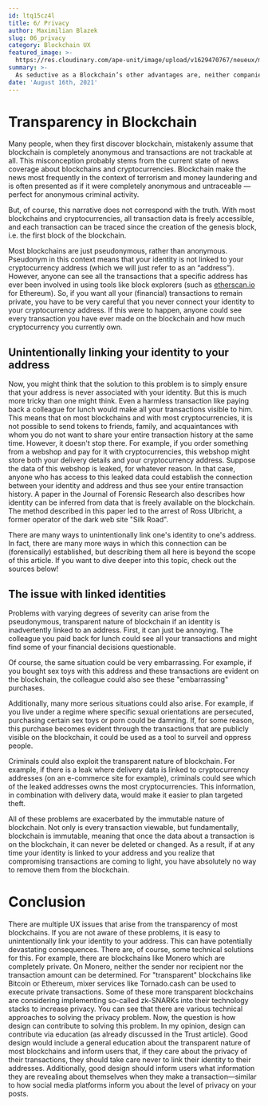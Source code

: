 ```yaml
---
id: ltq15cz4l
title: 6/ Privacy
author: Maximilian Blazek
slug: 06_privacy
category: Blockchain UX
featured_image: >-
  https://res.cloudinary.com/ape-unit/image/upload/v1629470767/neueux/media/articles/Frame%202018.png
summary: >-
  As seductive as a Blockchain’s other advantages are, neither companies nor individuals are particularly keen on publishing all of their information onto a public database that can be arbitrarily read without any restrictions by one’s own government, foreign governments, family members, coworkers and business competitors.
date: 'August 16th, 2021'
---
```

# Transparency in Blockchain

Many people, when they first discover blockchain, mistakenly assume that blockchain is completely anonymous and transactions are not trackable at all. This misconception probably stems from the current state of news coverage about blockchains and cryptocurrencies. Blockchain make the news most frequently in the context of terrorism and money laundering and is often presented as if it were completely anonymous and untraceable — perfect for anonymous criminal activity.

But, of course, this narrative does not correspond with the truth. With most blockchains and cryptocurrencies, all transaction data is freely accessible, and each transaction can be traced since the creation of the genesis block, i.e. the first block of the blockchain.

Most blockchains are just pseudonymous, rather than anonymous. Pseudonym in this context means that your identity is not linked to your cryptocurrency address (which we will just refer to as an “address”). However, anyone can see all the transactions that a specific address has ever been involved in using tools like block explorers (such as [etherscan.io](http://etherscan.io/) for Ethereum). So, if you want all your (financial) transactions to remain private, you have to be very careful that you never connect your identity to your cryptocurrency address. If this were to happen, anyone could see every transaction you have ever made on the blockchain and how much cryptocurrency you currently own.

## Unintentionally linking your identity to your address

Now, you might think that the solution to this problem is to simply ensure that your address is never associated with your identity. But this is much more tricky than one might think. Even a harmless transaction like paying back a colleague for lunch would make all your transactions visible to him. This means that on most blockchains and with most cryptocurrencies, it is not possible to send tokens to friends, family, and acquaintances with whom you do not want to share your entire transaction history at the same time. However, it doesn't stop there. For example, if you order something from a webshop and pay for it with cryptocurrencies, this webshop might store both your delivery details and your cryptocurrency address. Suppose the data of this webshop is leaked, for whatever reason. In that case, anyone who has access to this leaked data could establish the connection between your identity and address and thus see your entire transaction history. A paper in the Journal of Forensic Research also describes how identity can be inferred from data that is freely available on the blockchain. The method described in this paper led to the arrest of Ross Ulbricht, a former operator of the dark web site "Silk Road".

There are many ways to unintentionally link one's identity to one's address. In fact, there are many more ways in which this connection can be (forensically) established, but describing them all here is beyond the scope of this article. If you want to dive deeper into this topic, check out the sources below!

## The issue with linked identities

Problems with varying degrees of severity can arise from the pseudonymous, transparent nature of blockchain if an identity is inadvertently linked to an address. First, it can just be annoying. The colleague you paid back for lunch could see all your transactions and might find some of your financial decisions questionable.

Of course, the same situation could be very embarrassing. For example, if you bought sex toys with this address and these transactions are evident on the blockchain, the colleague could also see these "embarrassing" purchases.

Additionally, many more serious situations could also arise. For example, if you live under a regime where specific sexual orientations are persecuted, purchasing certain sex toys or porn could be damning. If, for some reason, this purchase becomes evident through the transactions that are publicly visible on the blockchain, it could be used as a tool to surveil and oppress people.

Criminals could also exploit the transparent nature of blockchain. For example, if there is a leak where delivery data is linked to cryptocurrency addresses (on an e-commerce site for example), criminals could see which of the leaked addresses owns the most cryptocurrencies. This information, in combination with delivery data, would make it easier to plan targeted theft.

All of these problems are exacerbated by the immutable nature of blockchain. Not only is every transaction viewable, but fundamentally, blockchain is immutable, meaning that once the data about a transaction is on the blockchain, it can never be deleted or changed. As a result, if at any time your identity is linked to your address and you realize that compromising transactions are coming to light, you have absolutely no way to remove them from the blockchain.

# Conclusion

There are multiple UX issues that arise from the transparency of most blockchains. If you are not aware of these problems, it is easy to unintentionally link your identity to your address. This can have potentially devastating consequences. There are, of course, some technical solutions for this. For example, there are blockchains like Monero which are completely private. On Monero, neither the sender nor recipient nor the transaction amount can be determined. For "transparent" blockchains like Bitcoin or Ethereum, mixer services like Tornado.cash can be used to execute private transactions. Some of these more transparent blockchains are considering implementing so-called zk-SNARKs into their technology stacks to increase privacy. You can see that there are various technical approaches to solving the privacy problem. Now, the question is how design can contribute to solving this problem. In my opinion, design can contribute via education (as already discussed in the Trust article). Good design would include a general education about the transparent nature of most blockchains and inform users that, if they care about the privacy of their transactions, they should take care never to link their identity to their addresses. Additionally, good design should inform users what information they are revealing about themselves when they make a transaction—similar to how social media platforms inform you about the level of privacy on your posts.
